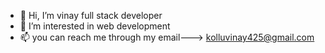 - 👋 Hi, I’m vinay full stack developer
- 👀 I’m interested in web development
- 📫 you can reach me through my email---> kolluvinay425@gmail.com


